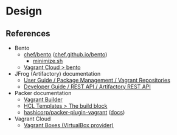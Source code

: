 # Design

## References

* Bento
  * [chef/bento](https://github.com/chef/bento) ([chef.github.io/bento](https://chef.github.io/bento/))
    * [minimize.sh](https://github.com/chef/bento/blob/main/packer_templates/_common/minimize.sh)
  * [Vagrant Cloud > bento](https://app.vagrantup.com/bento)
* JFrog (Artifactory) documentation
  * [User Guide / Package Management / Vagrant Repositories](https://www.jfrog.com/confluence/display/JFROG/Vagrant+Repositories)
  * [Developer Guide / REST API / Artifactory REST API](https://www.jfrog.com/confluence/display/JFROG/Artifactory+REST+API)
* Packer documentation
  * [Vagrant Builder](https://www.packer.io/docs/builders/vagrant)
  * [HCL Templates > The build block](https://www.packer.io/docs/templates/hcl_templates/blocks/build)
  * [hashicorp/packer-plugin-vagrant](https://github.com/hashicorp/packer-plugin-vagrant) ([docs](https://github.com/hashicorp/packer-plugin-vagrant/tree/main/docs))
* Vagrant Cloud
  * [Vagrant Boxes (VirtualBox provider)](https://app.vagrantup.com/boxes/search?page=0&provider=virtualbox)
